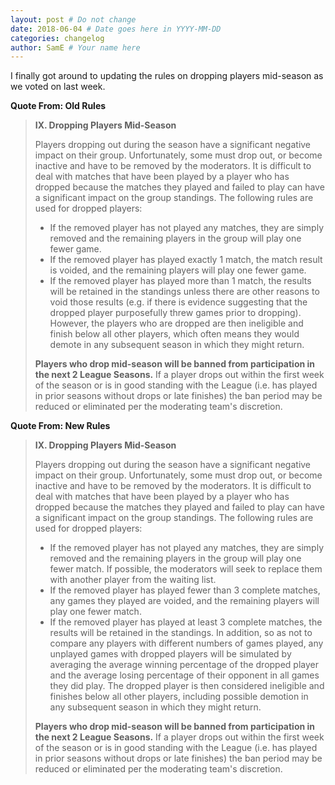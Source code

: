 ```yaml
---
layout: post # Do not change
date: 2018-06-04 # Date goes here in YYYY-MM-DD
categories: changelog
author: SamE # Your name here
---
```


I finally got around to updating the rules on dropping players mid-season as we voted on last week.


**Quote From: Old Rules**
> **IX. Dropping Players Mid-Season**
>
> Players dropping out during the season have a significant negative impact on their group. Unfortunately, some must drop out, or become inactive and have to be removed by the moderators. It is difficult to deal with matches that have been played by a player who has dropped because the matches they played and failed to play can have a significant impact on the group standings. The following rules are used for dropped players:
>
> * If the removed player has not played any matches, they are simply removed and the remaining players in the group will play one fewer game.
> * If the removed player has played exactly 1 match, the match result is voided, and the remaining players will play one fewer game.
> * If the removed player has played more than 1 match, the results will be retained in the standings unless there are other reasons to void those results (e.g. if there is evidence suggesting that the dropped player purposefully threw games prior to dropping). However, the players who are dropped are then ineligible and finish below all other players, which often means they would demote in any subsequent season in which they might return.
>
> **Players who drop mid-season will be banned from participation in the next 2 League Seasons.** If a player drops out within the first week of the season or is in good standing with the League (i.e. has played in prior seasons without drops or late finishes) the ban period may be reduced or eliminated per the moderating team's discretion.

**Quote From: New Rules**
> **IX. Dropping Players Mid-Season**
>
> Players dropping out during the season have a significant negative impact on their group. Unfortunately, some must drop out, or become inactive and have to be removed by the moderators. It is difficult to deal with matches that have been played by a player who has dropped because the matches they played and failed to play can have a significant impact on the group standings. The following rules are used for dropped players:
> * If the removed player has not played any matches, they are simply removed and the remaining players in the group will play one fewer match. If possible, the moderators will seek to replace them with another player from the waiting list.
> * If the removed player has played fewer than 3 complete matches, any games they played are voided, and the remaining players will play one fewer match.
> * If the removed player has played at least 3 complete matches, the results will be retained in the standings. In addition, so as not to compare any players with different numbers of games played, any unplayed games with dropped players will be simulated by averaging the average winning percentage of the dropped player and the average losing percentage of their opponent in all games they did play. The dropped player is then considered ineligible and finishes below all other players, including possible demotion in any subsequent season in which they might return.
>
> **Players who drop mid-season will be banned from participation in the next 2 League Seasons.** If a player drops out within the first week of the season or is in good standing with the League (i.e. has played in prior seasons without drops or late finishes) the ban period may be reduced or eliminated per the moderating team's discretion.
